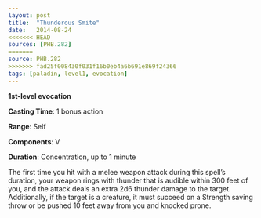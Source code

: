 ```yaml
---
layout: post
title:  "Thunderous Smite"
date:   2014-08-24
<<<<<<< HEAD
sources: [PHB.282]
=======
source: PHB.282
>>>>>>> fad25f008430f031f16b0eb4a6b691e869f24366
tags: [paladin, level1, evocation]
---
```


**1st-level evocation**

**Casting Time**: 1 bonus action

**Range**: Self

**Components**: V

**Duration**: Concentration, up to 1 minute

The first time you hit with a melee weapon attack during this spell’s duration, your weapon rings with thunder that is audible within 300 feet of you, and the attack deals an extra 2d6 thunder damage to the target. Additionally, if the target is a creature, it must succeed on a Strength saving throw or be pushed 10 feet away from you and knocked prone.